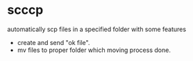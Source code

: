 scccp
=====

automatically scp files in a specified folder with some features

* create and send "ok file".
* mv files to proper folder which moving process done.
